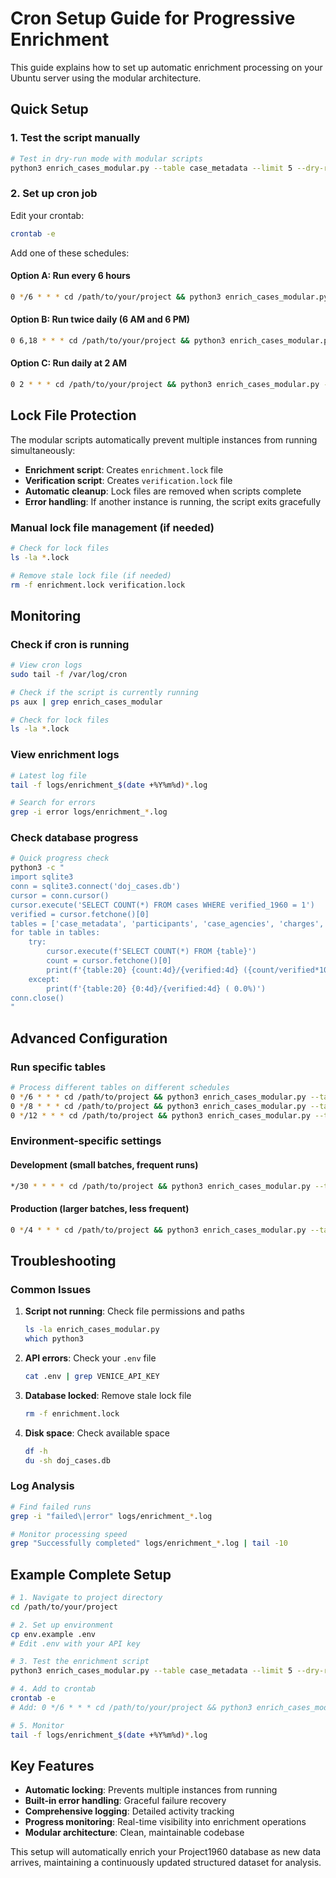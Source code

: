 # Cron Setup Guide for Progressive Enrichment

This guide explains how to set up automatic enrichment processing on your Ubuntu server using the modular architecture.

## Quick Setup

### 1. Test the script manually
```bash
# Test in dry-run mode with modular scripts
python3 enrich_cases_modular.py --table case_metadata --limit 5 --dry-run
```

### 2. Set up cron job
Edit your crontab:
```bash
crontab -e
```

Add one of these schedules:

#### Option A: Run every 6 hours
```bash
0 */6 * * * cd /path/to/your/project && python3 enrich_cases_modular.py --table case_metadata --limit 20 >> logs/enrichment_$(date +\%Y\%m\%d).log 2>&1
```

#### Option B: Run twice daily (6 AM and 6 PM)
```bash
0 6,18 * * * cd /path/to/your/project && python3 enrich_cases_modular.py --table case_metadata --limit 20 >> logs/enrichment_$(date +\%Y\%m\%d).log 2>&1
```

#### Option C: Run daily at 2 AM
```bash
0 2 * * * cd /path/to/your/project && python3 enrich_cases_modular.py --table case_metadata --limit 20 >> logs/enrichment_$(date +\%Y\%m\%d).log 2>&1
```

## Lock File Protection

The modular scripts automatically prevent multiple instances from running simultaneously:

- **Enrichment script**: Creates `enrichment.lock` file
- **Verification script**: Creates `verification.lock` file
- **Automatic cleanup**: Lock files are removed when scripts complete
- **Error handling**: If another instance is running, the script exits gracefully

### Manual lock file management (if needed)
```bash
# Check for lock files
ls -la *.lock

# Remove stale lock file (if needed)
rm -f enrichment.lock verification.lock
```

## Monitoring

### Check if cron is running
```bash
# View cron logs
sudo tail -f /var/log/cron

# Check if the script is currently running
ps aux | grep enrich_cases_modular

# Check for lock files
ls -la *.lock
```

### View enrichment logs
```bash
# Latest log file
tail -f logs/enrichment_$(date +%Y%m%d)*.log

# Search for errors
grep -i error logs/enrichment_*.log
```

### Check database progress
```bash
# Quick progress check
python3 -c "
import sqlite3
conn = sqlite3.connect('doj_cases.db')
cursor = conn.cursor()
cursor.execute('SELECT COUNT(*) FROM cases WHERE verified_1960 = 1')
verified = cursor.fetchone()[0]
tables = ['case_metadata', 'participants', 'case_agencies', 'charges', 'financial_actions', 'victims', 'quotes', 'themes']
for table in tables:
    try:
        cursor.execute(f'SELECT COUNT(*) FROM {table}')
        count = cursor.fetchone()[0]
        print(f'{table:20} {count:4d}/{verified:4d} ({count/verified*100:5.1f}%)')
    except:
        print(f'{table:20} {0:4d}/{verified:4d} ( 0.0%)')
conn.close()
"
```

## Advanced Configuration

### Run specific tables
```bash
# Process different tables on different schedules
0 */6 * * * cd /path/to/project && python3 enrich_cases_modular.py --table case_metadata --limit 20 >> logs/case_metadata_$(date +\%Y\%m\%d).log 2>&1
0 */8 * * * cd /path/to/project && python3 enrich_cases_modular.py --table participants --limit 15 >> logs/participants_$(date +\%Y\%m\%d).log 2>&1
0 */12 * * * cd /path/to/project && python3 enrich_cases_modular.py --table charges --limit 10 >> logs/charges_$(date +\%Y\%m\%d).log 2>&1
```

### Environment-specific settings

#### Development (small batches, frequent runs)
```bash
*/30 * * * * cd /path/to/project && python3 enrich_cases_modular.py --table case_metadata --limit 5 >> logs/enrichment_$(date +\%Y\%m\%d).log 2>&1
```

#### Production (larger batches, less frequent)
```bash
0 */4 * * * cd /path/to/project && python3 enrich_cases_modular.py --table case_metadata --limit 30 >> logs/enrichment_$(date +\%Y\%m\%d).log 2>&1
```

## Troubleshooting

### Common Issues

1. **Script not running**: Check file permissions and paths
   ```bash
   ls -la enrich_cases_modular.py
   which python3
   ```

2. **API errors**: Check your `.env` file
   ```bash
   cat .env | grep VENICE_API_KEY
   ```

3. **Database locked**: Remove stale lock file
   ```bash
   rm -f enrichment.lock
   ```

4. **Disk space**: Check available space
   ```bash
   df -h
   du -sh doj_cases.db
   ```

### Log Analysis
```bash
# Find failed runs
grep -i "failed\|error" logs/enrichment_*.log

# Monitor processing speed
grep "Successfully completed" logs/enrichment_*.log | tail -10
```

## Example Complete Setup

```bash
# 1. Navigate to project directory
cd /path/to/your/project

# 2. Set up environment
cp env.example .env
# Edit .env with your API key

# 3. Test the enrichment script
python3 enrich_cases_modular.py --table case_metadata --limit 5 --dry-run

# 4. Add to crontab
crontab -e
# Add: 0 */6 * * * cd /path/to/your/project && python3 enrich_cases_modular.py --table case_metadata --limit 20 >> logs/enrichment_$(date +\%Y\%m\%d).log 2>&1

# 5. Monitor
tail -f logs/enrichment_$(date +%Y%m%d)*.log
```

## Key Features

- **Automatic locking**: Prevents multiple instances from running
- **Built-in error handling**: Graceful failure recovery
- **Comprehensive logging**: Detailed activity tracking
- **Progress monitoring**: Real-time visibility into enrichment operations
- **Modular architecture**: Clean, maintainable codebase

This setup will automatically enrich your Project1960 database as new data arrives, maintaining a continuously updated structured dataset for analysis. 